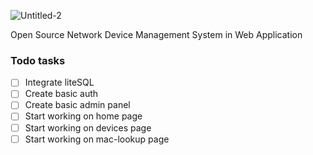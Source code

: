 ![Untitled-2](https://github.com/AndreasTigasing/WebNetwork/assets/48347006/df615ef3-c762-41e9-8768-62a5d7567cc6)

Open Source Network Device Management System in Web Application


### Todo tasks
- [ ] Integrate liteSQL
- [ ] Create basic auth
- [ ] Create basic admin panel
- [ ] Start working on home page
- [ ] Start working on devices page
- [ ] Start working on mac-lookup page
